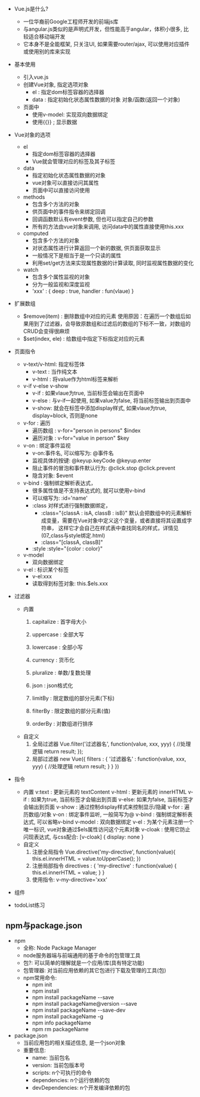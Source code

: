 * Vue.js是什么?
	* 一位华裔前Google工程师开发的前端js库
    * 与angular.js类似的是声明式开发，但性能高于angular，体积小很多, 比较适合移动端开发
    * 它本身不是全能框架, 只关注UI, 如果需要router/ajax, 可以使用对应插件或使用别的库来实现
* 基本使用
	* 引入vue.js
	* 创建Vue对象, 指定选项对象
		* el : 指定dom标签容器的选择器
		* data : 指定初始化状态属性数据的对象
		        对象/函数(返回一个对象)
	* 页面中
		* 使用v-model: 实现双向数据绑定
		* 使用{{}} ; 显示数据
* Vue对象的选项
	* el
		* 指定dom标签容器的选择器
		* Vue就会管理对应的标签及其子标签
	* data
		* 指定初始化状态属性数据的对象
		* vue对象可以直接访问其属性
		* 页面中可以直接访问使用
	* methods
		* 包含多个方法的对象
		* 供页面中的事件指令来绑定回调
		* 回调函数默认有event参数, 但也可以指定自己的参数
		* 所有的方法由vue对象来调用, 访问data中的属性直接使用this.xxx
	* computed
		* 包含多个方法的对象
		* 对状态属性进行计算返回一个新的数据, 供页面获取显示
		* 一般情况下是相当于是一个只读的属性
		* 利用set/get方法来实现属性数据的计算读取, 同时监视属性数据的变化
	* watch
		* 包含多个属性监视的对象
		* 分为一般监视和深度监视
		* 'xxx' : {
			deep : true,
			handler : fun(vlaue)
		}

* 扩展数组
	* $remove(item) : 删除数组中对应的元素
	  使用原因：在遍历一个数组后如果用到了过滤器，会导致原数组和过滤后的数组的下标不一致，对数组的CRUD会变得很麻烦
	* $set(index, ele) : 给数组中指定下标指定对应的元素 

* 页面指令
	* v-text/v-html: 指定标签体
		* v-text : 当作纯文本
		* v-html : 将value作为html标签来解析
	* v-if v-else v-show
		* v-if : 如果vlaue为true, 当前标签会输出在页面中
		* v-else : 与v-if一起使用, 如果value为false, 将当前标签输出到页面中
		* v-show: 就会在标签中添加display样式, 如果vlaue为true, display=block, 否则是none
	* v-for : 遍历
		* 遍历数组 : v-for="person in persons"   $index
		* 遍历对象 : v-for="value in person"   $key
	* v-on : 绑定事件监视
		* v-on:事件名, 可以缩写为: @事件名
		* 监视具体的按键: @keyup.keyCode   @keyup.enter
		* 阻止事件的冒泡和事件默认行为: @click.stop   @click.prevent
		* 隐含对象: $event
	* v-bind : 强制绑定解析表达式，
		* 很多属性值是不支持表达式的, 就可以使用v-bind
		* 可以缩写为:  :id='name'
		* :class  对样式进行强制数据绑定，
			* :class="{classA : isA, classB : isB}"
			默认会把数组中的元素解析成变量，需要在Vue对象中定义这个变量，或者直接将其设置成字符串，
			这样它才会自己在样式表中查找同名的样式，详情见(07_class与style绑定.html)
			* :class="[classA, classB]" 
		* :style
			:style="{color : color}"
	* v-model
		* 双向数据绑定
	* v-el : 标识某个标签
		* v-el:xxx
		* 读取得到标签对象: this.$els.xxx
* 过滤器
    * 内置
        1. capitalize : 首字母大小
        2. uppercase : 全部大写
        3. lowercase : 全部小写
        4. currency : 货币化
        5. pluralize : 单数/复数处理
        6. json : json格式化
    
        7. limitBy : 限定数组的部分元素(下标)
        8. filterBy : 限定数组的部分元素(值)
        9. orderBy : 对数组进行排序
    * 自定义
        1. 全局过滤器
            Vue.filter('过滤器名', function(value, xxx, yyy) {
                //处理逻辑
                return result;
            });
        2. 局部过滤器
            new Vue({
                filters : {
                    '过滤器名' : function(value, xxx, yyy) {
                        //处理逻辑
                        return result;
                    }
                }
            })
* 指令
    * 内置
        v:text : 更新元素的 textContent
        v-html : 更新元素的 innerHTML
        v-if : 如果为true, 当前标签才会输出到页面
        v-else: 如果为false, 当前标签才会输出到页面
        v-show : 通过控制display样式来控制显示/隐藏
        v-for : 遍历数组/对象
        v-on : 绑定事件监听, 一般简写为@
        v-bind : 强制绑定解析表达式, 可以省略v-bind
        v-model : 双向数据绑定
        v-el : 为某个元素注册一个唯一标识, vue对象通过$els属性访问这个元素对象
        v-cloak : 使用它防止闪现表达式, 与css配合: [v-cloak] { display: none }
    * 自定义
        1. 注册全局指令
            Vue.directive('my-directive', function(value){
                this.el.innerHTML = value.toUpperCase();
            })
        2. 注册局部指令
            directives : {
                'my-directive' : function(value) {
                    this.el.innerHTML = value;
                }
            }
        3. 使用指令:
            v-my-directive='xxx'
* 组件
* todoList练习


## npm与package.json
* npm
  * 全称: Node Package Manager
  * node服务器端与前端通用的基于命令的包管理工具
  * 包?: 可以简单的理解就是一个应用/库(具有特定功能)
  * 包管理器: 对当前应用依赖的其它包进行下载及管理的工具(包)
  * npm常用命令:
    * npm init
    * npm install
    * npm install packageName --save
    * npm install packageName@version --save
    * npm install packageName --save-dev
    * npm install packageName -g
    * npm info packageName
    * npm rm packageName
* package.json
  * 当前应用包的相关描述信息, 是一个json对象
  * 重要信息:
    * name: 当前包名
    * version: 当前包版本号
    * scripts: n个可执行的命令
    * dependencies: n个运行依赖的包
    * devDependencies: n个开发编译依赖的包